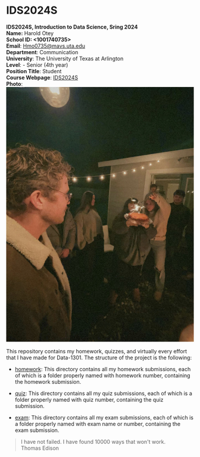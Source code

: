 # IDS2024S

**IDS2024S, Introduction to Data Science, Sring 2024**  
**Name:** Harold Otey    
**School ID: <1001740735>**   
**Email**: <Hmo0735@mavs.uta.edu>  
**Department**: Communication    
**University**: The University of Texas at Arlington   
**Level**: <undergraduate or graduate> - Senior (4th year)  
**Position Title**: Student  
**Course Webpage**: [IDS2024S](https://www.cdslab.org/IDS2024S/)     
**Photo**:  
![A photo of Harold](HaroldPhoto.jpeg)       

This repository contains my homework, quizzes, and virtually every effort that I have made for Data-1301. The structure of the project is the following:

+ [homework](./hw): This directory contains all my homework submissions, each of which is a folder properly named with homework number, containing the homework submission.  

+ [quiz](./quiz): This directory contains all my quiz submissions, each of which is a folder properly named with quiz number, containing the quiz submission.  

+ [exam](./Exams): This directory contains all my exam submissions, each of which is a folder properly named with exam name or number, containing the exam submission.  

>  I have not failed. I have found 10000 ways that won't work.  
>  Thomas Edison
